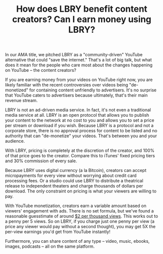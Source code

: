 ﻿---
title: How does LBRY benefit content creators? Can I earn money using LBRY?
category: publisher
order: 3
---

In our AMA title, we pitched LBRY as a "community-driven" YouTube alternative that could "save the internet." That's a lot of big talk, but what does it mean for the people who care most about the changes happening on YouTube – the content creators?

If you are earning money from your videos on YouTube right now, you are likely familiar with the recent controversies over videos being "de-monetized" for containing content unfriendly to advertisers. It's no surprise that YouTube caters to advertisers because ultimately, that's their main revenue stream.

LBRY is not an ad-driven media service. In fact, it's not even a traditional media service at all. LBRY is an open protocol that allows you to publish your content to the network at no cost to you and allows you to set a price per stream or download if you wish. Because LBRY is a protocol and not a corporate store, there is no approval process for content to be listed and no authority that can "de-monetize" your videos. That's between you and your audience.

With LBRY, pricing is completely at the discretion of the creator, and 100% of that price goes to the creator. Compare this to iTunes' fixed pricing tiers and 30% commission of every sale.

Because LBRY uses digital currency (a la Bitcoin), creators can accept micropayments for every view without worrying about credit card processing fees. Or a studio could use LBRY to distribute a theatrical release to independent theaters and charge thousands of dollars per download. The only constraint on pricing is what your viewers are willing to pay.

With YouTube monetization, creators earn a variable amount based on viewers' engagement with ads. There is no set formula, but we've found a reasonable guesstimate of around [$2 per thousand views](https://www.quora.com/How-much-does-YouTube-pay-partners-for-their-content). This works out to a penny per 5 views. So on LBRY, if you charge just one penny per view (a price any viewer would pay without a second thought), you may get 5X the per-view earnings you'd get from YouTube instantly!

Furthermore, you can share content of any type – video, music, ebooks, images, podcasts – all on the same platform.

